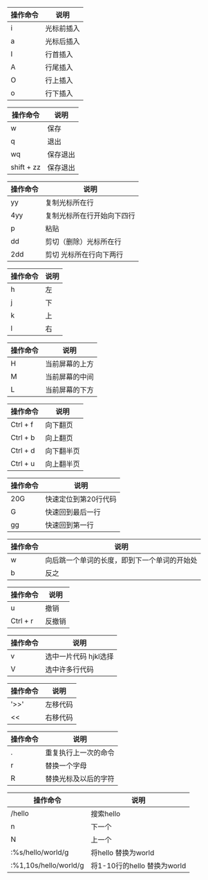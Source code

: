 
操作命令| 说明
---|---
i | 光标前插入
a | 光标后插入
I | 行首插入 
A | 行尾插入
O | 行上插入
o | 行下插入 

操作命令| 说明
---|---
w | 保存
q | 退出 
wq | 保存退出
shift + zz | 保存退出


操作命令| 说明
---|---
yy | 复制光标所在行
4yy | 复制光标所在行开始向下四行
p | 粘贴
dd | 剪切（删除）光标所在行 
2dd | 剪切 光标所在行向下两行 

操作命令| 说明
---|---
h | 左 
j | 下
k | 上 
l | 右 

操作命令| 说明
---|---
H | 当前屏幕的上方
M | 当前屏幕的中间
L | 当前屏幕的下方

操作命令| 说明
---|---
Ctrl + f | 向下翻页
Ctrl + b | 向上翻页
Ctrl + d | 向下翻半页
Ctrl + u | 向上翻半页

操作命令| 说明
---|---
20G | 快速定位到第20行代码
G | 快速回到最后一行 
gg | 快速回到第一行 

操作命令| 说明
---|---
w | 向后跳一个单词的长度，即到下一个单词的开始处
b | 反之

操作命令| 说明
---|---
u | 撤销
Ctrl + r | 反撤销

操作命令| 说明
---|---
v | 选中一片代码 hjkl选择
V | 选中许多行代码  

操作命令| 说明
---|---
'>>' |左移代码
<< |右移代码 

操作命令| 说明
---|---
. | 重复执行上一次的命令 
r | 替换一个字母
R | 替换光标及以后的字符

操作命令| 说明
---|---
/hello | 搜索hello 
n | 下一个
N | 上一个 
:%s/hello/world/g | 将hello 替换为world
:%1,10s/hello/world/g | 将1-10行的hello 替换为world 


